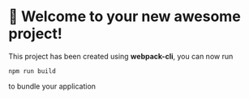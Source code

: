 # 🚀 Welcome to your new awesome project!

This project has been created using **webpack-cli**, you can now run

```
npm run build
```


to bundle your application
